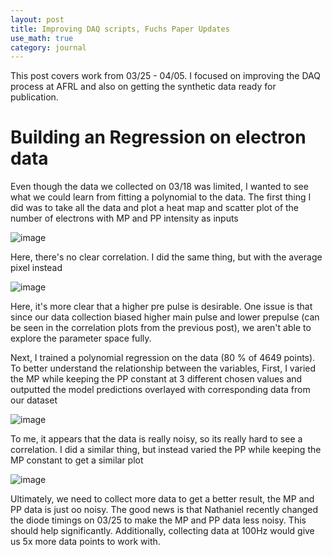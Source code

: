 ```yaml
---
layout: post
title: Improving DAQ scripts, Fuchs Paper Updates
use_math: true
category: journal
---
```


This post covers work from 03/25 - 04/05. I focused on improving the DAQ process at AFRL and also on getting the synthetic data ready for publication.

# Building an Regression on electron data

Even though the data we collected on 03/18 was limited, I wanted to see what we could learn from fitting a polynomial to the data. The first thing I did was to take all the data and plot a heat map and scatter plot of the number of electrons with MP and PP intensity as inputs

![image](https://github.com/ronak-n-desai/ronak-n-desai.github.io/assets/98538788/9640fa02-9cd1-4b36-bdf9-04c48acfa01f)

Here, there's no clear correlation. I did the same thing, but with the average pixel instead 

![image](https://github.com/ronak-n-desai/ronak-n-desai.github.io/assets/98538788/217eb21d-4807-44d0-8899-b1d7275e5236)

Here, it's more clear that a higher pre pulse is desirable. One issue is that since our data collection biased higher main pulse and lower prepulse (can be seen in the correlation plots from the previous post), we aren't able to explore the parameter space fully.

Next, I trained a polynomial regression on the data (80 $\%$ of 4649 points). To better understand the relationship between the variables, First, I varied the MP while keeping the PP constant at 3 different chosen values and outputted the model predictions overlayed with corresponding data from our dataset

![image](https://github.com/ronak-n-desai/ronak-n-desai.github.io/assets/98538788/fce3fbc6-34e4-4820-b679-7bf29996c446)

To me, it appears that the data is really noisy, so its really hard to see a correlation. I did a similar thing, but instead varied the PP while keeping the MP constant to get a similar plot

![image](https://github.com/ronak-n-desai/ronak-n-desai.github.io/assets/98538788/cb28ee67-e0cf-4eb1-8715-18b076b9c271)

Ultimately, we need to collect more data to get a better result, the MP and PP data is just oo noisy. The good news is that Nathaniel recently changed the diode timings on 03/25 to make the MP and PP data less noisy. This should help significantly. Additionally, collecting data at 100Hz would give us 5x more data points to work with.




